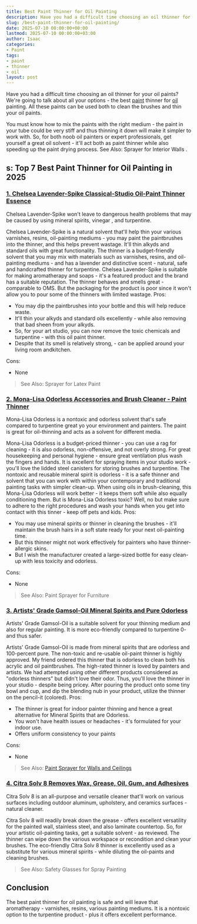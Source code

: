 ```yaml
---
title: Best Paint Thinner for Oil Painting
description: Have you had a difficult time choosing an oil thinner for your oil paints? We're going to talk about all your options - the best paint thinner for oil painting.
slug: /best-paint-thinner-for-oil-painting/
date: 2025-07-10 00:00:00+00:00
lastmod: 2025-07-10 00:00:00+03:00
author: Isaac
categories:
- Paint
tags:
- paint
- thinner
- oil
layout: post
---
```

Have you had a difficult time choosing an oil thinner for your oil paints? We're going to talk about all your options - the best [paint](https://pestpolicy.com/best-oil-based-primer-for-cabinets/) thinner for [oil](https://pestpolicy.com/best-paint-brushes-for-oil-based-paint/) painting. All these paints can be used both to
clean the brushes
and thin your oil paints.

You must know how to mix the paints with the right medium - the paint in your tube could be very stiff and thus thinning it down will make it simpler to work with.
So, for both noob oil painters or expert professionals, get yourself a great oil solvent - it'll act both as paint thinner while also speeding up the paint drying process.
See Also:
Sprayer for Interior Walls
.
## s: Top 7 Best Paint Thinner for Oil Painting in 2025
### [1. Chelsea Lavender-Spike Classical-Studio Oil-Paint Thinner Essence](https://www.amazon.com/dp/B00N1EFQGK/?tag=p-policy-20)
Chelsea Lavender-Spike won't leave to dangerous
health problems that may be caused by using mineral spirits,
vinegar
, and
turpentine.

Chelsea Lavender-Spike is a
natural solvent that'll help thin your various varnishes, resins, oil-painting mediums - you may paint the paintbrushes into the thinner, and this helps prevent wastage.
It'll thin alkyds and standard oils with great functionality.
The thinner is a budget-friendly solvent that you may mix with materials such as varnishes, resins, and oil-painting mediums - and has a lavender and distinctive scent - natural, safe and handcrafted thinner for turpentine.
Chelsea Lavender-Spike is suitable for making aromatherapy and soaps - it's a featured product and the brand has a suitable reputation.
The thinner behaves and smells great - comparable to OMS. But the packaging for the product is poor since it won't allow you to pour some of the thinners with limited wastage.
Pros:
- You may dip the paintbrushes into your bottle and this will help reduce waste.
- It'll thin your alkyds and standard oils excellently - while also removing that bad sheen from your alkyds.
- So, for your art studio, you can now remove the toxic chemicals and turpentine - with this oil paint thinner.
- Despite that its smell is relatively strong, - can be applied around your living room andkitchen.

Cons:
- None

> See Also:
> Sprayer for Latex Paint
### [2. Mona-Lisa Odorless Accessories and Brush Cleaner - Paint Thinner](https://www.amazon.com/dp/B002646NBS/?tag=p-policy-20)
Mona-Lisa Odorless is a nontoxic and odorless solvent that's safe compared to turpentine great yo your environment and painters. The paint is great for oil-thinning and acts as a solvent for different media.

Mona-Lisa Odorless is a budget-priced thinner - you can use a rag for cleaning - it is also odorless, non-offensive, and not overly strong.
For great housekeeping and personal hygiene - ensure great ventilation plus wash the fingers and hands.
It is excellent for spraying items in your studio work - you'll love the lidded steel canisters for storing brushes and turpentine.
The nontoxic and reusable mineral spirit is odorless - it is a safe thinner and solvent that you can work with within your contemporary and traditional painting tasks with simpler clean-up.
When using oils in brush-cleaning, this Mona-Lisa Odorless will work better - it keeps them soft while also equally conditioning them.
But is Mona-Lisa Odorless toxic? Well, no but make sure to adhere to the right
procedures and wash your hands when you get into contact with this tinner - keep off
pets and kids.
Pros:
- You may use mineral spirits or thinner in cleaning the brushes - it'll maintain the brush hairs in a soft state ready for your next oil-painting time.
- But this thinner might not work effectively for painters who have thinner-allergic skins.
- But I wish the manufacturer created a large-sized bottle for easy clean-up with less toxicity and odorless.

Cons:
- None

> See Also:
> Paint Sprayer for Furniture
### [3. Artists' Grade Gamsol-Oil Mineral Spirits and Pure Odorless](https://www.amazon.com/dp/B0006IKCHW/?tag=p-policy-20)
Artists' Grade Gamsol-Oil is a suitable solvent for your
thinning medium and also for regular painting. It is more eco-friendly compared to turpentine 0- and thus safer.

Artists' Grade Gamsol-Oil is made from
mineral spirits that are odorless and 100-percent pure. The
non-toxic and re-usable oil-paint thinner is highly approved.
My friend ordered this thinner that is odorless to clean both his acrylic and oil paintbrushes. The high-rated thinner is loved by painters and artists.
We had attempted using other different products considered as "odorless thinners" but didn't love their odor. Thus, you'll love the thinner in your studio - despite being pricey.
After pouring the product onto some tiny bowl and cup, and dip the blending nub in your product, utilize the thinner on the pencil-it (colored).
Pros:
- The thinner is great for indoor painter thinning and hence a great alternative for Mineral Spirits that are Odorless.
- You won't have health issues or headaches - it's formulated for your indoor use.
- Offers uniform consistency to your paints

Cons:
- None

> See Also:
> [Paint Sprayer for Walls and Ceilings](https://pestpolicy.com/best-paint-sprayer-for-walls-and-ceilings/)
### [4. Citra Solv 8 Removes Wax, Grease, Oil, Gum, and Adhesives](https://www.amazon.com/dp/B00MC6E1AA/?tag=p-policy-20)
Citra Solv 8 is an all-purpose and versatile cleaner that'll work on various surfaces including outdoor aluminum, upholstery, and ceramics surfaces - natural cleaner.

Citra Solv 8 will readily break down the grease - offers excellent versatility for the painted wall, stainless steel, and also laminate countertop.
So, for your artistic oil-painting tasks, get a suitable solvent - as reviewed. The thinner can wipe down the various workspace or recondition and clean your brushes.
The eco-friendly Citra Solv 8 thinner is excellently used as a substitute for various mineral spirits - while diluting the oil-paints and cleaning brushes.
> See Also:
> Safety Glasses for Spray Painting
## Conclusion
The best paint thinner for oil painting is safe and will leave that
aromatherapy - varnishes, resins, various painting mediums.
It is a nontoxic option to the turpentine product - plus it offers excellent performance.
